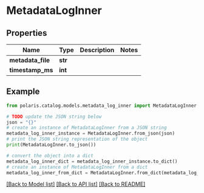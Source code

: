 <!--

 Licensed to the Apache Software Foundation (ASF) under one
 or more contributor license agreements.  See the NOTICE file
 distributed with this work for additional information
 regarding copyright ownership.  The ASF licenses this file
 to you under the Apache License, Version 2.0 (the
 "License"); you may not use this file except in compliance
 with the License.  You may obtain a copy of the License at

   http://www.apache.org/licenses/LICENSE-2.0

 Unless required by applicable law or agreed to in writing,
 software distributed under the License is distributed on an
 "AS IS" BASIS, WITHOUT WARRANTIES OR CONDITIONS OF ANY
 KIND, either express or implied.  See the License for the
 specific language governing permissions and limitations
 under the License.

-->
# MetadataLogInner

## Properties

Name | Type | Description | Notes
------------ | ------------- | ------------- | -------------
**metadata_file** | **str** |  | 
**timestamp_ms** | **int** |  | 

## Example

```python
from polaris.catalog.models.metadata_log_inner import MetadataLogInner

# TODO update the JSON string below
json = "{}"
# create an instance of MetadataLogInner from a JSON string
metadata_log_inner_instance = MetadataLogInner.from_json(json)
# print the JSON string representation of the object
print(MetadataLogInner.to_json())

# convert the object into a dict
metadata_log_inner_dict = metadata_log_inner_instance.to_dict()
# create an instance of MetadataLogInner from a dict
metadata_log_inner_from_dict = MetadataLogInner.from_dict(metadata_log_inner_dict)
```
[[Back to Model list]](../README.md#documentation-for-models) [[Back to API list]](../README.md#documentation-for-api-endpoints) [[Back to README]](../README.md)


